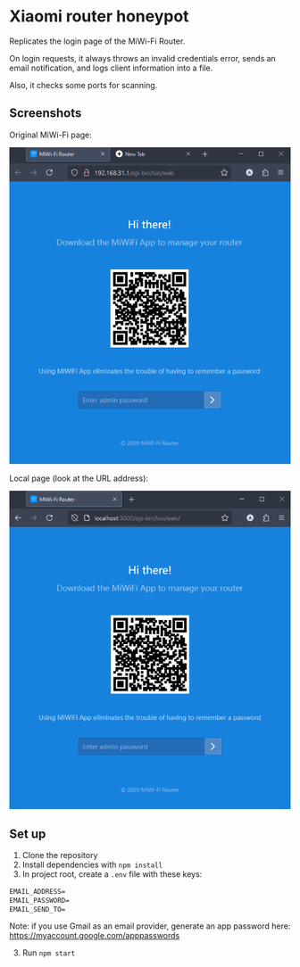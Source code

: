 # Xiaomi router honeypot

Replicates the login page of the MiWi-Fi Router.

On login requests, it always throws an invalid credentials error, sends an email notification, and logs client information into a file.

Also, it checks some ports for scanning.

## Screenshots

Original MiWi-Fi page:

![Original login page](docs/original.png)

Local page (look at the URL address):

![Replicated login page](docs/local.png)

## Set up

1. Clone the repository
2. Install dependencies with `npm install`
3. In project root, create a `.env` file with these keys:

```
EMAIL_ADDRESS=
EMAIL_PASSWORD=
EMAIL_SEND_TO=
```

Note: if you use Gmail as an email provider, generate an app password here: <https://myaccount.google.com/apppasswords>

3. Run `npm start`
